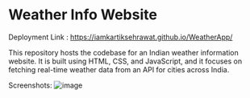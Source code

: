 # Weather Info Website

Deployment Link : https://iamkartiksehrawat.github.io/WeatherApp/

This repository hosts the codebase for an Indian weather information website. It is built using HTML, CSS, and JavaScript, and it focuses on fetching real-time weather data from an API for cities across India.

Screenshots: 
![image](https://github.com/iamkartiksehrawat/WeatherApp/assets/134216694/048a87cb-391d-4c03-b3bc-381dbeb3cbb3)
